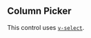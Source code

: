 <!-- @id qy61RO8Dz02jxTL4a6Xs8r -->
## Column Picker

This control uses [`v-select`](https://vuetifyjs.com/en/components/selects/).

&nbsp;